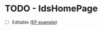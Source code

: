 # TODO - IdsHomePage

- [ ] Editable ([EP example](https://main-enterprise.demo.design.infor.com/components/homepage/example-editable.html))
